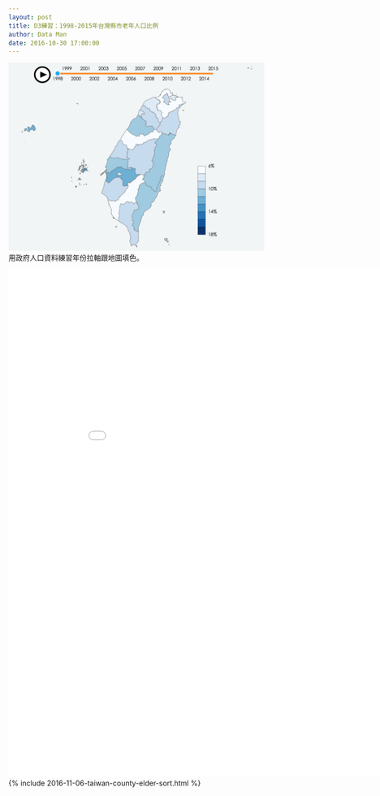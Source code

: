 ```yaml
---
layout: post
title: D3練習：1998-2015年台灣縣市老年人口比例
author: Data Man
date: 2016-10-30 17:00:00
---
```


![get the PDF](/images/taiwan-elder-front-image.png)
用政府人口資料練習年份拉軸跟地圖填色。


<!-- more -->

<iframe src="_includes/2016-11-06-taiwan-county-elder-sort.html"  width="915px" height="1000px" frameborder="0" scrolling="yes"></iframe>
{% include 2016-11-06-taiwan-county-elder-sort.html %}
